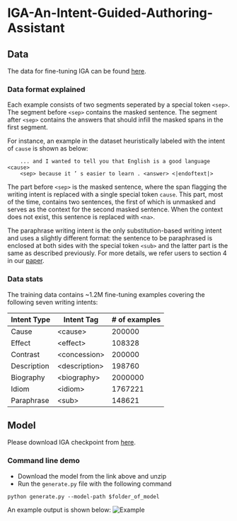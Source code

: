 # IGA-An-Intent-Guided-Authoring-Assistant

## Data

The data for fine-tuning IGA can be found [here](https://drive.google.com/drive/folders/1wktlVycCjBCUzBCSWExTqb-d_mbSTmso?usp=sharing).

### Data format explained

Each example consists of two segments seperated by a special token `<sep>`. The segment before `<sep>` contains the masked sentence. The segment after `<sep>` contains the answers that should infill the masked spans in the first segment. 

For instance, an example in the dataset heuristically labeled with the intent of `cause` is shown as below:
```
	... and I wanted to tell you that English is a good language <cause> 
	<sep> because it ’ s easier to learn . <answer> <|endoftext|>
```
The part before `<sep>` is the masked sentence, where the span flagging the writing intent is replaced with a single special token `cause`. This part, most of the time, contains two sentences, the first of which is unmasked and serves as the context for the second masked sentence. When the context does not exist, this sentence is replaced with `<na>`. 

The paraphrase writing intent is the only substitution-based writing intent and uses a slightly different format: the sentence to be paraphrased is enclosed at both sides with the special token `<sub>` and the latter part is the same as described previously. For more details, we refer users to section 4 in our [paper](https://arxiv.org/pdf/2104.07000.pdf).

### Data stats

The training data contains \~1.2M fine-tuning examples covering the following seven writing intents:

| Intent Type  |  Intent Tag  | # of examples |
|--------------|--------------|--------------| 
| Cause		| \<cause\> |  200000 |
| Effect 	| \<effect\> | 108328 |
| Contrast  | \<concession\> | 200000 |
| Description | \<description\> | 198760 |
| Biography | \<biography\> | 2000000 |
| Idiom | \<idiom\> | 1767221 |
| Paraphrase | \<sub\> | 148621 |


## Model

Please download IGA checkpoint from [here](https://drive.google.com/file/d/1D5OzwqKKO_X-80Ba4py55ifT1RbF_55P/view?usp=sharing).

### Command line demo

- Download the model from the link above and unzip
- Run the `generate.py` file with the following command
```
python generate.py --model-path $folder_of_model
```
An example output is shown below:
![Example](https://github.com/SimengSun/IGA-An-Intent-Guided-Authoring-Assistant/image.png)
